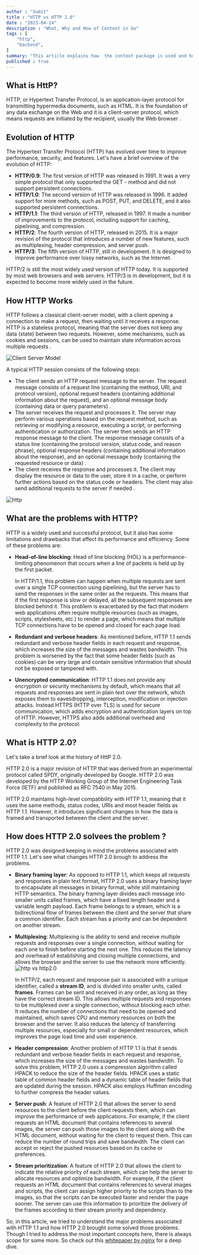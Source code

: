 ```yaml
---
author : "Sumit"
title : "HTTP vs HTTP 2.0"
date : "2023-04-14"
description : "What, Why and How of Context in Go"
tags : [
    "http",
    "backend",
]
summary: "This article explains how  the context package is used and how it works."
published : true
---
```


## What is HttP?

HTTP, or Hypertext Transfer Protocol, is an application-layer protocol for transmitting hypermedia documents, such as HTML. It is the foundation of any data exchange on the Web and it is a client-server protocol, which means requests are initiated by the recipient, usually the Web browser .


<!-- | Version   | Features
| ------------ | ---------------- |
| HTTP/0.9	| Simple, single-line requests and responses |
| HTTP/1.0	| Supports more methods, persistent connections, and caching |
| HTTP/1.1	| Improved performance with caching, pipelining, and compression |
| HTTP/2	| Multiplexing, header compression, and server push |
| HTTP/3	| Lossy network performance improvements | -->

## Evolution of HTTP

The Hypertext Transfer Protocol (HTTP) has evolved over time to improve performance, security, and features. Let's have a brief overview of the evolution of HTTP:

- __HTTP/0.9__: The first version of HTTP was released in 1991. It was a very simple protocol that only supported the GET - method and did not support persistent connections.
- __HTTP/1.0__: The second version of HTTP was released in 1996. It added support for more methods, such as POST, PUT, and DELETE, and it also supported persistent connections.
- __HTTP/1.1__: The third version of HTTP, released in 1997. It made a number of improvements to the protocol, including support for caching, pipelining, and compression.
- __HTTP/2__: The fourth version of HTTP, released in 2015. It is a major revision of the protocol that introduces a number of new features, such as multiplexing, header compression, and server push.
- __HTTP/3__: The fifth version of HTTP, still in development. It is designed to improve performance over lossy networks, such as the Internet.

HTTP/2 is still the most widely used version of HTTP today. It is supported by most web browsers and web servers. HTTP/3 is in development, but it is expected to become more widely used in the future.

## How HTTP Works

HTTP follows a classical client-server model, with a client opening a connection to make a request, then waiting until it receives a response. HTTP is a stateless protocol, meaning that the server does not keep any data (state) between two requests. However, some mechanisms, such as cookies and sessions, can be used to maintain state information across multiple requests .

![Client Server Model](/images/blogs/http_vs_http2.0/client_server_model.svg)

A typical HTTP session consists of the following steps:

- The client sends an HTTP request message to the server. The request message consists of a request line (containing the method, URI, and protocol version), optional request headers (containing additional information about the request), and an optional message body (containing data or query parameters) .
- The server receives the request and processes it. The server may perform various operations based on the request method, such as retrieving or modifying a resource, executing a script, or performing authentication or authorization. The server then sends an HTTP response message to the client. The response message consists of a status line (containing the protocol version, status code, and reason phrase), optional response headers (containing additional information about the response), and an optional message body (containing the requested resource or data) .
- The client receives the response and processes it. The client may display the resource or data to the user, store it in a cache, or perform further actions based on the status code or headers. The client may also send additional requests to the server if needed .

![http](/images/blogs/http_vs_http2.0/httpmsg.svg)


## What are the problems with HTTP?

HTTP is a widely used and successful protocol, but it also has some limitations and drawbacks that affect its performance and efficiency. Some of these problems are:

- __Head-of-line blocking__: Head of line blocking (HOL) is a performance-limiting phenomenon that occurs when a line of packets is held up by the first packet.
    
    In HTTP/1.1, this problem can happen when multiple requests are sent over a single TCP connection using pipelining, but the server has to send the responses in the same order as the requests. This means that if the first response is slow or delayed, all the subsequent responses are blocked behind it. This problem is exacerbated by the fact that modern web applications often require multiple resources (such as images, scripts, stylesheets, etc.) to render a page, which means that multiple TCP connections have to be opened and closed for each page load.
- __Redundant and verbose headers__: As mentioned before, HTTP 1.1 sends redundant and verbose header fields in each request and response, which increases the size of the messages and wastes bandwidth. This problem is worsened by the fact that some header fields (such as cookies) can be very large and contain sensitive information that should not be exposed or tampered with.
- __Unencrypted communication__: HTTP 1.1 does not provide any encryption or security mechanisms by default, which means that all requests and responses are sent in plain text over the network, which exposes them to eavesdropping, interception, modification or injection attacks. Instead HTTPS (HTTP over TLS) is used for secure communication, which adds encryption and authentication layers on top of HTTP. However, HTTPS also adds additional overhead and complexity to the protocol.

## What is HTTP 2.0?

Let's take a brief look at the history of HttP 2.0. 

HTTP 2.0 is a major revision of HTTP that was derived from an experimental protocol called SPDY, originally developed by Google. HTTP 2.0 was developed by the HTTP Working Group of the Internet Engineering Task Force (IETF) and published as RFC 7540 in May 2015.

HTTP 2.0 maintains high-level compatibility with HTTP 1.1, meaning that it uses the same methods, status codes, URIs and most header fields as HTTP 1.1. However, it introduces significant changes in how the data is framed and transported between the client and the server.


## How does HTTP 2.0 solvees the problem ?

HTTP 2.0 was designed keeping in mind the problems associated with HTTP 1.1. Let's see what changes HTTP 2.0 brough to address the problems.

- __Binary framing layer__: As opposed to HTTP 1.1, which keeps all requests and responses in plain text format, HTTP 2.0 uses a binary framing layer to encapsulate all messages in binary format, while still maintaining HTTP semantics. The binary framing layer divides each message into smaller units called frames, which have a fixed length header and a variable length payload. Each frame belongs to a stream, which is a bidirectional flow of frames between the client and the server that share a common identifier. Each stream has a priority and can be dependent on another stream.
- __Multiplexing__: Multiplexing is the ability to send and receive multiple requests and responses over a single connection, without waiting for each one to finish before starting the next one. This reduces the latency and overhead of establishing and closing multiple connections, and allows the browser and the server to use the network more efficiently.
    ![http vs http2.0](/images/blogs/http_vs_http2.0/multiplexing.svg)

    In HTTP/2, each request and response pair is associated with a unique identifier, called a __stream ID__, and is divided into smaller units, called __frames__. Frames can be sent and received in any order, as long as they have the correct stream ID. This allows multiple requests and responses to be multiplexed over a single connection, without blocking each other.
    It reduces the number of connections that need to be opened and maintained, which saves CPU and memory resources on both the browser and the server.
    It also reduces the latency of transferring multiple resources, especially for small or dependent resources, which improves the page load time and user experience.

- __Header compression__: Another problem of HTTP 1.1 is that it sends redundant and verbose header fields in each request and response, which increases the size of the messages and wastes bandwidth. To solve this problem, HTTP 2.0 uses a compression algorithm called HPACK to reduce the size of the header fields. HPACK uses a static table of common header fields and a dynamic table of header fields that are updated during the session. HPACK also employs Huffman encoding to further compress the header values.
- __Server push__: A feature of HTTP 2.0 that allows the server to send resources to the client before the client requests them, which can improve the performance of web applications. For example, if the client requests an HTML document that contains references to several images, the server can push those images to the client along with the HTML document, without waiting for the client to request them. This can reduce the number of round trips and save bandwidth. The client can accept or reject the pushed resources based on its cache or preferences.
- __Stream prioritization__: A feature of HTTP 2.0 that allows the client to indicate the relative priority of each stream, which can help the server to allocate resources and optimize bandwidth. For example, if the client requests an HTML document that contains references to several images and scripts, the client can assign higher priority to the scripts than to the images, so that the scripts can be executed faster and render the page sooner. The server can use this information to prioritize the delivery of the frames according to their stream priority and dependency.

So, in this article, we tried to understand the major problems associated with HTTP 1.1 and how HTTP 2.0 brought some solved those problems. Though I tried to address the most important concepts here, there is always scope for some more. So check out this [whitepaper by nginx](https://cdn-1.wp.nginx.com/wp-content/uploads/2015/09/NGINX_HTTP2_White_Paper_v4.pdf) for a deep dive.
